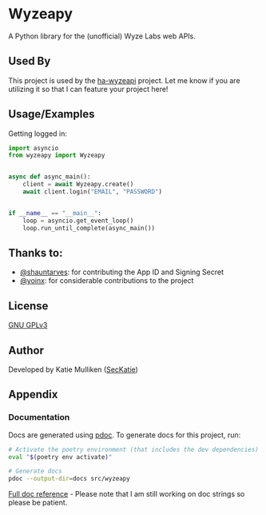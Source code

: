 <!--
SPDX-FileCopyrightText: 2021 Mulliken, LLC <katie@mulliken.net>

SPDX-License-Identifier: GPL-3.0-only
-->

# Wyzeapy

A Python library for the (unofficial) Wyze Labs web APIs.

## Used By

This project is used by the [ha-wyzeapi](https://github.com/SecKatie/ha-wyzeapi) project.  Let me know if you are utilizing it so that I can feature your project here!

## Usage/Examples

Getting logged in:

```python
import asyncio
from wyzeapy import Wyzeapy


async def async_main():
    client = await Wyzeapy.create()
    await client.login("EMAIL", "PASSWORD")


if __name__ == "__main__":
    loop = asyncio.get_event_loop()
    loop.run_until_complete(async_main())
```

## Thanks to:

- [@shauntarves](https://github.com/shauntarves): for contributing the App ID and Signing Secret
- [@yoinx](https://github.com/yoinx): for considerable contributions to the project


## License

[GNU GPLv3](https://choosealicense.com/licenses/gpl-3.0/)

## Author

Developed by Katie Mulliken ([SecKatie](https://github.com/SecKatie))

## Appendix

### Documentation

Docs are generated using [pdoc](https://pdoc.dev/). To generate docs for this project, run:

```bash
# Activate the poetry environment (that includes the dev dependencies)
eval "$(poetry env activate)"

# Generate docs
pdoc --output-dir=docs src/wyzeapy
```

[Full doc reference](https://seckatie.github.io/wyzeapy/) - Please note that I am still working on doc strings so please be patient.

